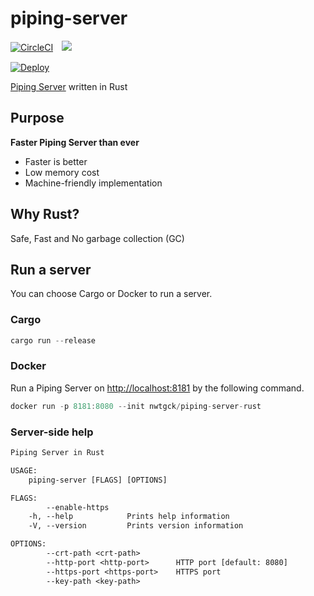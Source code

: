 # piping-server
[![CircleCI](https://circleci.com/gh/nwtgck/piping-server-rust.svg?style=shield)](https://circleci.com/gh/nwtgck/piping-server-rust)　[![](https://images.microbadger.com/badges/image/nwtgck/piping-server-rust.svg)](https://microbadger.com/images/nwtgck/piping-server-rust "Get your own image badge on microbadger.com")

[![Deploy](https://www.herokucdn.com/deploy/button.svg)](https://heroku.com/deploy)

[Piping Server](https://github.com/nwtgck/piping-server) written in Rust

## Purpose
**Faster Piping Server than ever**  

* Faster is better
* Low memory cost
* Machine-friendly implementation

## Why Rust?
Safe, Fast and No garbage collection (GC)

## Run a server
You can choose Cargo or Docker to run a server.

### Cargo
```rs
cargo run --release
```

### Docker
Run a Piping Server on <http://localhost:8181> by the following command.

```rs
docker run -p 8181:8080 --init nwtgck/piping-server-rust
```

### Server-side help

```txt
Piping Server in Rust

USAGE:
    piping-server [FLAGS] [OPTIONS]

FLAGS:
        --enable-https
    -h, --help            Prints help information
    -V, --version         Prints version information

OPTIONS:
        --crt-path <crt-path>
        --http-port <http-port>      HTTP port [default: 8080]
        --https-port <https-port>    HTTPS port
        --key-path <key-path>
```
